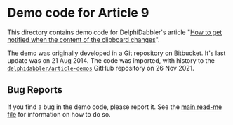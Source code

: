 # Demo code for Article 9

This directory contains demo code for DelphiDabbler's article "[How to get notified when the content of the clipboard changes](https://delphidabbler.com/articles/article-9)".

The demo was originally developed in a Git repository on Bitbucket. It's last update was on 21 Aug 2014. The code was imported, with history to the [`delphidabbler/article-demos`](https://github.com/delphidabbler/article-demos) GitHub repository on 26 Nov 2021.

## Bug Reports

If you find a bug in the demo code, please report it. See the [main read-me file](https://github.com/delphidabbler/article-demos/blob/master/README.md#bug-reports) for information on how to do so.

